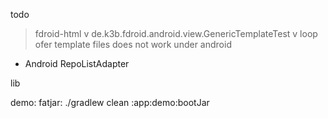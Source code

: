 todo

> fdroid-html v de.k3b.fdroid.android.view.GenericTemplateTest v loop ofer template files does not work under android

- Android RepoListAdapter

lib

demo:
fatjar: ./gradlew clean :app:demo:bootJar

